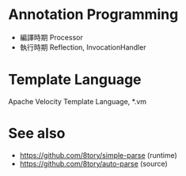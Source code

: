 # Annotation Programming

* 編譯時期 Processor
* 執行時期 Reflection, InvocationHandler

# Template Language

Apache Velocity Template Language, *.vm

# See also

* https://github.com/8tory/simple-parse (runtime)
* https://github.com/8tory/auto-parse (source)